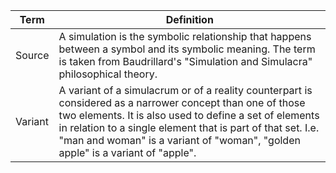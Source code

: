| Term    | Definition                                                                                                                                                                                                                                                                                                            |
|---------|-----------------------------------------------------------------------------------------------------------------------------------------------------------------------------------------------------------------------------------------------------------------------------------------------------------------------|
| Source  | A simulation is the symbolic relationship that happens between a symbol and its symbolic meaning. The term is taken from Baudrillard's "Simulation and Simulacra" philosophical theory.                                                                                                                               |
| Variant | A variant of a simulacrum or of a reality counterpart is considered as a narrower concept than one of those two elements. It is also used to define a set of elements in relation to a single element that is part of that set. I.e. "man and woman" is a variant of "woman", "golden apple" is a variant of "apple". |